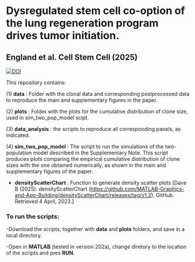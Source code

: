 # Dysregulated stem cell co-option of the lung regeneration program drives tumor initiation. 
## England et al. Cell Stem Cell (2025)

[![DOI](https://zenodo.org/badge/914657790.svg)](https://doi.org/10.5281/zenodo.14625398)

This repository contains:

(1) **data** : Folder with the clonal data and corresponding postprocessed data to reproduce the main and supplementary figures in the paper.

(2) **plots** : Folder with the plots for the cumulative distribution of clone size, used in sim_two_pop_model scipt.

(3) **data_analysis** : the scripts to reproduce all corresponding panels, as indicated. 

(4) **sim_two_pop_model** : The script to run the simulations of the two-population model described in the Supplementary Note. This script produces plots comparing the empirical cumulative distribution of clone sizes with the one obtained numerically, as shown in the main and supplementary figures of the paper.

- **densityScatterChart** : Function to generate density scatter plots [Dave B (2025). densityScatterChart (https://github.com/MATLAB-Graphics-and-App-Building/densityScatterChart/releases/tag/v1.2), GitHub. Retrieved 4 April, 2023.] 
 
### To run the scripts:
-Download the scripts, together with **data** and **plots** folders, and save in a local directory.

-Open in **MATLAB** (tested in version 202a), change diretory to the location of the scripts and pres **RUN**.
